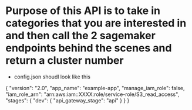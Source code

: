 # Purpose of this API is to take in categories that you are interested in and then call the 2 sagemaker endpoints behind the scenes and return a cluster number

- config.json shoudl look like this

{
  "version": "2.0",
  "app_name": "example-app",
  "manage_iam_role": false,
  "iam_role_arn": "arn:aws:iam::XXXX:role/service-role/S3_read_access",
  "stages": {
    "dev": {
      "api_gateway_stage": "api"
    }
  }
}
